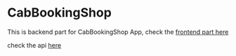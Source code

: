 # CabBookingShop

This is backend part for CabBookingShop App, check the [frontend part here](https://github.com/xxx285/CabBookingShopSPA)

check the api [here](https://drive.google.com/file/d/1sfrQO0x812IEHn1T-9zn1SVoqSDjzNvi/view?usp=sharing)
